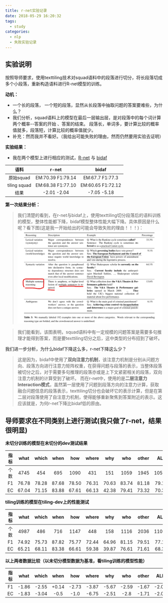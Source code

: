 ```yaml
---
title: r-net实验记录
date: 2018-05-29 16:20:32
tags:
  - study
categories: 
  - nlp
  - 失败实验记录
---
```


## 实验说明
按照导师要求，使用texttiling技术对squad语料中的段落进行切分，将长段落切成多个小段落，重新构造语料进行R-net模型的训练。

**动机：**
 
 - 一个长的段落， 一个短的段落，显然从长段落中抽取问题的答案要难些，为什么？
 - 我们分析，squad语料上的模型在最后一层输出层，是对段落中的每个词计算两个概率--答案的开始 、答案的结束。 段落长，单词多，要计算比较的概率值就多，段落短，计算比较的概率值就少。
 - 补充：然而我并不看好。（我给出可能失败的理由，然而仍然要用实验去证明） 
 
 <!-- more -->
 
**实验结果：**
 
- 我在两个模型上进行相应的测试，[R-net][1] 与 [bidaf][2]

|语料|r-net|bidaf|
|:---:|:---:|:---:|
|原始squad|EM:70.39 F1:79.14|EM:67.7 F1:77.3|
|tiling squad|EM:68.38 F1:77.10|EM:60.65 F1:72.12|
|结果|-2.01 -2.04|-7.05 -5.18|

**第一次结果分析：**

> 我们清楚的看到，在r-net与bidaf上，使用texttiling切分段落后的语料训练的模型，整体性能都下降，bidaf模型整体性能大幅下降。具体原因是什么呢？看下图(这是我一开始给出的可能会导致失败的理由！！！)：
![squad论文中语料分布](r-net实验记录/1.png)

> 我们能看到，该图表明，squad语料中有一定规模的问题答案是需要多句推理才能得到答案，而是要texttiling切分之后，这中类型的分布招到了破坏。

我们进一步分析，为什么bidaf下降这么多，r-net下降这么少？

> 这是因为，bidaf中使用了**双向注意力机制**，该注意力机制是分别从问题方向、段落方向进行注意力矩阵权重，在获得问题与段落的表示，当整体段落被切分之后，对于需要多句推理的段落亦或是上下文紧密相关的段落，双向注意力机制的计算受到了破坏。
而在r-net中，使用的是**二层注意力Interaction模式**，虽然第一层使用了问题到段落方向的注意力计算，获取融合问题信息的段落表示，texttiling切分也会破坏它的表示计算，但是在第二层对段落使用了自注意力机制，使得能够重新聚焦到答案附近的表示。这应该就是，为何r-net下降比bidaf低的原由。


## 导师要求在不同类别上进行测试(我只做了r-net，结果很明显)

**未切分训练的模型在未切分的dev测试结果**

|指标|what|which|when|how|where|why|who|other|ALL|
|:--:|:--:|:--:|:--:|:--:|:--:|:--:|:--:|:--:|:--:|
|个数|4745|454|695|1090|431|151|1059|1945|10570|
|F1|76.78|78.28|87.68|78.50|76.31|70.63|83.74|81.18|79.14|
|EC|67.04|71.15|83.88|67.61|66.13|42.38|79.41|73.32|70.39|


**tiling训练的模型在tiling-dev上的性能测试**

|指标|what|which|when|how|where|why|who|other|ALL|
|:--:|:--:|:--:|:--:|:--:|:--:|:--:|:--:|:--:|:--:|
|个数|4987|486|716|1147|448|158|1116|2036|11094
|F1|74.92|75.73|87.82|75.77|72.44|64.96|81.15|79.51|77.10|
|EC|65.21|68.11|83.38|66.61|59.38|39.87|76.61|71.61|68.38|

**以上两者数据比较（以未切分模型数据为基准，看tiling训练的模型性能）**

|指标|what|which|when|how|where|why|who|other|ALL|
|:--:|:--:|:--:|:--:|:--:|:--:|:--:|:--:|:--:|:--:|
|F1|-1.86|-2.55|+0.14|-2.73|-3.87|-5.67|-2.59|-1.67|-2.04|
|EC|-1.83|-3.04|-0.5|-1.0|-6.75|-2.51|-2.8|-1.71|-2.01|

[1]: https://github.com/HKUST-KnowComp/R-Net
[2]: https://github.com/allenai/bi-att-flow